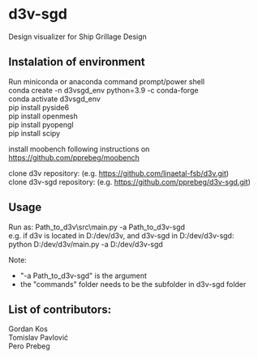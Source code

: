 # d3v-sgd
Design visualizer for  Ship Grillage Design

## Instalation of environment 
Run miniconda or anaconda command prompt/power shell  
conda create -n d3vsgd_env python=3.9 -c conda-forge  
conda activate d3vsgd_env  
pip install pyside6  
pip install openmesh  
pip install pyopengl  
pip install scipy

install moobench following instructions on https://github.com/pprebeg/moobench

clone d3v repository: (e.g. https://github.com/linaetal-fsb/d3v.git)  
clone d3v-sgd repository: (e.g. https://github.com/pprebeg/d3v-sgd.git)  

## Usage
Run as: Path_to_d3v\src\main.py -a Path_to_d3v-sgd  
e.g. if d3v is located in D:/dev/d3v, and d3v-sgd in D:/dev/d3v-sgd:  
python D:/dev/d3v/main.py -a D:/dev/d3v-sgd

Note:  
- "-a Path_to_d3v-sgd" is the argument  
- the "commands" folder needs to be the subfolder in d3v-sgd folder  

## List of contributors:
Gordan Kos  
Tomislav Pavlović  
Pero Prebeg
